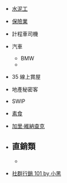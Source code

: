 - [水泥工](https://www.facebook.com/nijohn886/)
- [保險業](https://www.facebook.com/jingsyuane)
- 計程車司機
- 汽車
    - BMW
    - 
- 35 線上賞屋
- 地產秘密客
- SWIP
- [素食](https://www.facebook.com/jackylec/posts/10159624025574194)
- [加里·維納查克](https://www.facebook.com/GaryVeeChinese/)
- 直銷類
    - 
    - 

- [社群行銷 101 by 小黑](https://www.youtube.com/playlist?list=PLwrIZAODhELJkkSgenNAcmg-tx93JvLdx)